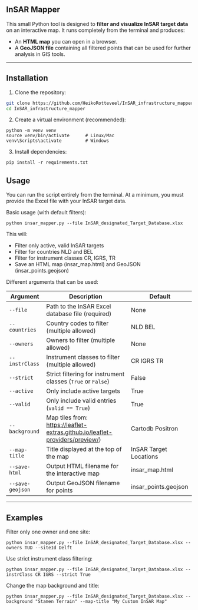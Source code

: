 InSAR Mapper
---
This small Python tool is designed to **filter and visualize InSAR target data** on an interactive map. It runs completely from the terminal and produces:

- An **HTML map** you can open in a browser.
- A **GeoJSON file** containing all filtered points that can be used for further analysis in GIS tools.

---

## Installation

1. Clone the repository:

```bash
git clone https://github.com/HeikoRotteveel/InSAR_infrastructure_mapper
cd InSAR_infrastructure_mapper
```

2. Create a virtual environment (recommended):
```
python -m venv venv
source venv/bin/activate      # Linux/Mac
venv\Scripts\activate         # Windows
```

3. Install dependencies:
```
pip install -r requirements.txt
```

## Usage
You can run the script entirely from the terminal. At a minimum, you must provide the Excel file with your InSAR target data.

Basic usage (with default filters):

```
python insar_mapper.py --file InSAR_designated_Target_Database.xlsx
```
This will:

- Filter only active, valid InSAR targets
- Filter for countries NLD and BEL
- Filter for instrument classes CR, IGRS, TR
- Save an HTML map (insar_map.html) and GeoJSON (insar_points.geojson)

Different arguments that can be used:

| Argument           | Description                                                         | Default |
|-------------------|---------------------------------------------------------------------|---------|
| `--file`          | Path to the InSAR Excel database file (required)                    | None    |
| `--countries`     | Country codes to filter (multiple allowed)                          | NLD BEL |
| `--owners`        | Owners to filter (multiple allowed)                                 | None    |
| `--instrClass`    | Instrument classes to filter (multiple allowed)                     | CR IGRS TR |
| `--strict`        | Strict filtering for instrument classes (`True` or `False`)         | False   |
| `--active`        | Only include active targets                                         | True    |
| `--valid`         | Only include valid entries (`valid == True`)                        | True    |
| `--background`    | Map tiles from: https://leaflet-extras.github.io/leaflet-providers/preview/) | Cartodb Positron |
| `--map-title`     | Title displayed at the top of the map                               | InSAR Target Locations |
| `--save-html`     | Output HTML filename for the interactive map                        | insar_map.html |
| `--save-geojson`  | Output GeoJSON filename for points                                  | insar_points.geojson |
---

## Examples

Filter only one owner and one site:
```
python insar_mapper.py --file InSAR_designated_Target_Database.xlsx --owners TUD --siteId Delft
```

Use strict instrument class filtering:

```
python insar_mapper.py --file InSAR_designated_Target_Database.xlsx --instrClass CR IGRS --strict True
```

Change the map background and title:

```
python insar_mapper.py --file InSAR_designated_Target_Database.xlsx --background "Stamen Terrain" --map-title "My Custom InSAR Map"
```

